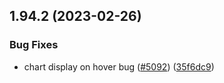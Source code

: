 ## 1.94.2 (2023-02-26)


### Bug Fixes

* chart display on hover bug ([#5092](https://github.com/EddieHubCommunity/LinkFree/issues/5092)) ([35f6dc9](https://github.com/EddieHubCommunity/LinkFree/commit/35f6dc9c593f391b7be3fca4b7fb233cd135b3b2))



